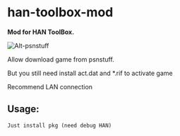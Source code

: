 # han-toolbox-mod
**Mod for HAN ToolBox.**

![Alt-psnstuff](https://cdn1.savepice.ru/uploads/2018/4/1/618afeb1e624b7de7be174fa7fe983e6-full.jpg) 

Allow download game from psnstuff.

But you still need install act.dat and *.rif to activate game

Recommend LAN connection

## Usage:
	Just install pkg (need debug HAN)
